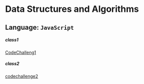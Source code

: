 # Data Structures and Algorithms

## Language: `JavaScript`
##### class1
[CodeChalleng1](./MyChallenge/READMECLASS1.md)
##### class2
[codechallenge2](./MyChallenge/READMECLASS2.md)